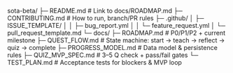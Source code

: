sota-beta/
├─ README.md                         # Link to docs/ROADMAP.md
├─ CONTRIBUTING.md                   # How to run, branch/PR rules
├─ .github/
│  ├─ ISSUE_TEMPLATE/
│  │  ├─ bug_report.yml
│  │  └─ feature_request.yml
│  └─ pull_request_template.md
└─ docs/
   ├─ ROADMAP.md                     # P0/P1/P2 + current milestone
   ├─ QUEST_FLOW.md                  # State machine: start → teach → reflect → quiz → complete
   ├─ PROGRESS_MODEL.md              # Data model & persistence rules
   ├─ QUIZ_MVP_SPEC.md               # 3–5 Q check + pass/fail gates
   └─ TEST_PLAN.md                   # Acceptance tests for blockers & MVP loop
